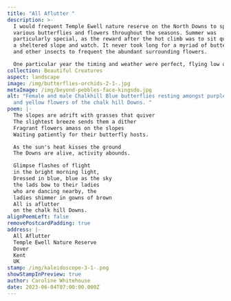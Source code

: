 ```yaml
---
title: "All Aflutter "
description: >-
  I would frequent Temple Ewell nature reserve on the North Downs to spot
  various butterflies and flowers throughout the seasons. Summer was
  particularly special, as the reward after the hot climb was to sit quietly on
  a sheltered slope and watch. It never took long for a myriad of butterflies
  and other insects to frequent the abundant surrounding flowers.

  One particular year the timing and weather were perfect, flying low over a sheltered slope were thousands of blue butterflies, it went from saying, there's one, there's one, to silence as it became apparent something rather special was happening. Being surrounded by so many delicate creatures at once was breathtaking.
collection: Beautiful Creatures
aspect: landscape
image: /img/butterflies-orchids-2-1-.jpg
metaImage: /img/beyond-pebbles-face-kingsdo.jpg
alt: "Female and male Chalkhill Blue butterflies resting amongst purple white
  and yellow flowers of the chalk hill Downs. "
poem: |-
  The slopes are adrift with grasses that quiver
  The slightest breeze sends them a dither
  Fragrant flowers amass on the slopes
  Waiting patiently for their butterfly hosts.

  As the sun's heat kisses the ground
  The Downs are alive, activity abounds.

  Glimpse flashes of flight 
  in the bright morning light,
  Dressed in blue, blue as the sky
  the lads bow to their ladies 
  who are dancing nearby, the
  ladies shimmer in gowns of brown
  All is aflutter 
  on the chalk hill Downs.
alignPoemLeft: false
removePostcardPadding: true
address: |-
  All Aflutter 
  Temple Ewell Nature Reserve
  Dover
  Kent 
  UK
stamp: /img/kaleidoscope-3-1-.png
showStampInPreview: true
author: Caroline Whitehouse
date: 2023-06-04T07:00:00.000Z
---
```

